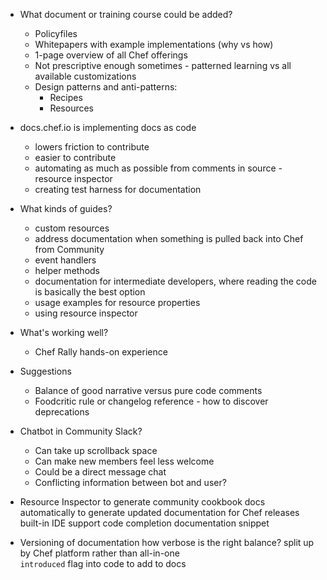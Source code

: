 - What document or training course could be added?
    * Policyfiles
    * Whitepapers with example implementations (why vs how)
    * 1-page overview of all Chef offerings  
    * Not prescriptive enough sometimes - patterned learning vs all available customizations
    * Design patterns and anti-patterns:
       * Recipes
       * Resources

- docs.chef.io is implementing docs as code
    * lowers friction to contribute
    * easier to contribute
    * automating as much as possible from comments in source - resource inspector
    * creating test harness for documentation 

- What kinds of guides?
    * custom resources
    * address documentation when something is pulled back into Chef from Community
    * event handlers
    * helper methods
    * documentation for intermediate developers, where reading the code is basically the best option
    * usage examples for resource properties 
    * using resource inspector 
    
- What's working well?
    * Chef Rally hands-on experience

- Suggestions
    * Balance of good narrative versus pure code comments
    * Foodcritic rule or changelog reference - how to discover deprecations

- Chatbot in Community Slack?
    * Can take up scrollback space
    * Can make new members feel less welcome
    * Could be a direct message chat
    * Conflicting information between bot and user?

- Resource Inspector
    to generate community cookbook docs automatically
    to generate updated documentation for Chef releases 
    built-in IDE support
    code completion
    documentation snippet
    
- Versioning of documentation
   how verbose is the right balance?
   split up by Chef platform rather than all-in-one   
   `introduced` flag into code to add to docs
